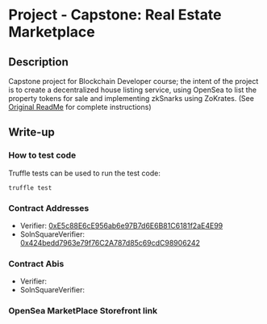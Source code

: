 # Project - Capstone: Real Estate Marketplace


## Description
Capstone project for Blockchain Developer course; the intent of the project is to create a decentralized house listing service, using OpenSea to list the property tokens for sale and implementing zkSnarks using ZoKrates. (See [Original ReadMe](https://github.com/marq-oh/bcnd-p5/blob/master/README_orig.md) for complete instructions)

## Write-up
### How to test code
Truffle tests can be used to run the test code:

`truffle test`

### Contract Addresses 
* Verifier: [0xE5c88E6cE956ab6e97B7d6E6B81C6181f2aE4E99](https://rinkeby.etherscan.io/address/0xE5c88E6cE956ab6e97B7d6E6B81C6181f2aE4E99)
* SolnSquareVerifier: [0x424bedd7963e79f76C2A787d85c69cdC98906242](https://rinkeby.etherscan.io/address/0x424bedd7963e79f76C2A787d85c69cdC98906242)

### Contract Abis
* Verifier: 
* SolnSquareVerifier: 

### OpenSea MarketPlace Storefront link 
